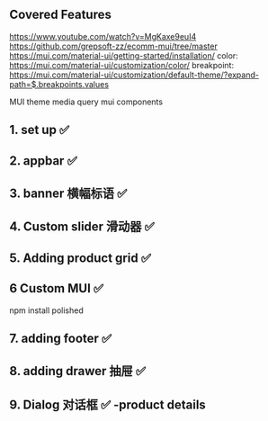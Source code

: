 ## Covered Features

https://www.youtube.com/watch?v=MgKaxe9euI4
https://github.com/grepsoft-zz/ecomm-mui/tree/master
https://mui.com/material-ui/getting-started/installation/
color: https://mui.com/material-ui/customization/color/
breakpoint: https://mui.com/material-ui/customization/default-theme/?expand-path=$.breakpoints.values

MUI
theme
media query
mui components

## 1. set up ✅

## 2. appbar ✅

## 3. banner 横幅标语 ✅

## 4. Custom slider 滑动器 ✅

## 5. Adding product grid ✅

## 6 Custom MUI ✅

npm install polished

## 7. adding footer ✅

## 8. adding drawer 抽屉 ✅

## 9. Dialog 对话框 ✅ -product details
